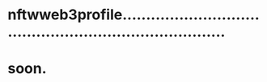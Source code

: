 # nftwweb3profile...........................................................................
# soon.
